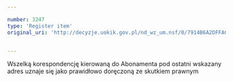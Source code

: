 ```yaml
---

number: 3247
type: 'Register item'
original_uri: 'http://decyzje.uokik.gov.pl/nd_wz_um.nsf/0/7914B6A2DFFACE09C1257A280038EE77?OpenDocument'


---
```


Wszelką korespondencję kierowaną do Abonamenta pod ostatni wskazany adres uznaje się jako prawidłowo doręczoną ze skutkiem prawnym
